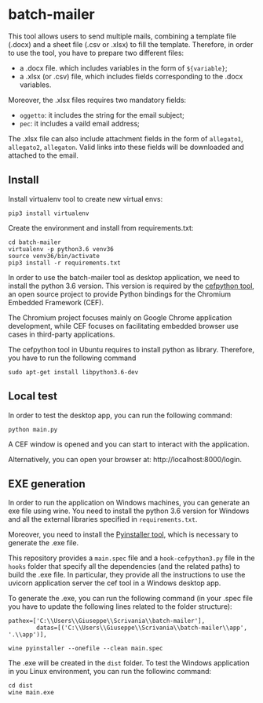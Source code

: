 # batch-mailer
This tool allows users to send multiple mails, combining a template file (.docx) and a sheet file (.csv or .xlsx) to fill the template. Therefore, in order to use the tool, you have to prepare two different files:

* a .docx file. which includes variables in the form of `${variable}`;
* a .xlsx (or .csv) file, which includes fields corresponding to the .docx variables.

Moreover, the .xlsx files requires two mandatory fields:
* `oggetto`: it includes the string for the email subject;
* `pec`: it includes a vaild email address;

The .xlsx file can also include attachment fields in the form of `allegato1`, `allegato2`, `allegaton`. Valid links into these fields will be downloaded and attached to the email.  

## Install
Install virtualenv tool to create new virtual envs:

```
pip3 install virtualenv
```

Create the environment and install from requirements.txt:

```
cd batch-mailer
virtualenv -p python3.6 venv36
source venv36/bin/activate
pip3 install -r requirements.txt
```

In order to use the batch-mailer tool as desktop application, we need to install the python 3.6 version. This version is required by the [cefpython tool](https://github.com/cztomczak/cefpython), an open source project to provide Python bindings for the Chromium Embedded Framework (CEF). 

The Chromium project focuses mainly on Google Chrome application development, while CEF focuses on facilitating embedded browser use cases in third-party applications.

The cefpython tool in Ubuntu requires to install python as library. Therefore, you have to run the following command

```
sudo apt-get install libpython3.6-dev
```

## Local test
In order to test the desktop app, you can run the following command:

```
python main.py
```

A CEF window is opened and you can start to interact with the application.


Alternatively, you can open your browser at: http://localhost:8000/login.

## EXE generation
In order to run the application on Windows machines, you can generate an exe file using wine. You need to install the python 3.6 version for Windows and all the external libraries specified in `requirements.txt`.

Moreover, you need to install the [Pyinstaller tool](https://pypi.org/project/pyinstaller/), which is necessary to generate the .exe file.

This repository provides a `main.spec` file and a `hook-cefpython3.py` file in the `hooks` folder that specify all the dependencies (and the related paths) to build the .exe file. In particular, they provide all the instructions to use the uvicorn application server the cef tool in a Windows desktop app.

To generate the .exe, you can run the following command (in your .spec file you have to update the following lines related to the folder structure):

```
pathex=['C:\\Users\\Giuseppe\\Scrivania\\batch-mailer'],
        datas=[('C:\\Users\\Giuseppe\\Scrivania\\batch-mailer\\app', '.\\app')],
```

```
wine pyinstaller --onefile --clean main.spec
```

The .exe will be created in the `dist` folder. To test the Windows application in you Linux environment, you can run the followinc command:

```
cd dist
wine main.exe
```
